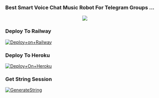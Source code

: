 ### Best Smart Voice Chat Music Robot For Telegram Groups ...


<p align="center"><a href="https://t.me/vijaysahu_1"><img src="https://telegra.ph/file/146be6929217e4efbe12e.png"></a></p>




### Deploy To Railway


[![Deploy+on+Railway](https://railway.app/button.svg)](https://railway.app/new/template?template=https://github.com/wtftoxicop/new-music-&envs=API_ID,API_HASH,BOT_TOKEN,STRING_SESSION)


### Deploy To Heroku

[![Deploy+On+Heroku](https://www.herokucdn.com/deploy/button.svg)](https://heroku.com/deploy?template=https://github.com/wtftoxicop/new-music-)



### Get String Session

[![GenerateString](https://img.shields.io/badge/repl.it-generateString-yellowgreen)](https://replit.com/@AdityaHalder/StringSession)


